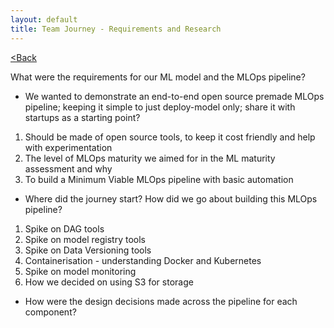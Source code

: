 ```yaml
---
layout: default
title: Team Journey - Requirements and Research
---
```


[<Back](README.md)

What were the requirements for our ML model and the MLOps pipeline?

- We wanted to demonstrate an end-to-end open source premade MLOps pipeline; keeping it simple to just deploy-model only; share it with startups as a starting point?
1. Should be made of open source tools, to keep it cost friendly and help with experimentation
2. The level of MLOps maturity we aimed for in the ML maturity assessment and why
3. To build a Minimum Viable MLOps pipeline with basic automation

- Where did the journey start? How did we go about building this MLOps pipeline?
1. Spike on DAG tools
2. Spike on model registry tools
3. Spike on Data Versioning tools
4. Containerisation - understanding Docker and Kubernetes
5. Spike on model monitoring
6. How we decided on using S3 for storage

- How were the design decisions made across the pipeline for each component?
